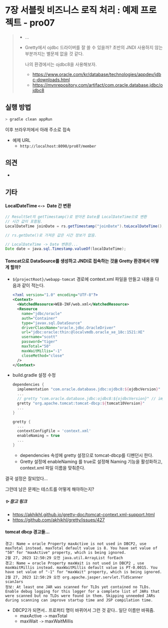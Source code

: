 # 7장 서블릿 비즈니스 로직 처리 : 예제 프로젝트 - pro07

> * ...
>
> * Gretty에서 ojdbc 드라이버를 잘 쓸 수 있을까? 초반의 JNDI 사용하지 않는 부분까지는 별문제 없을 것 같다.
>
>   나의 환경에서는 ojdbc8을 사용해보자.
>
>   * https://www.oracle.com/kr/database/technologies/appdev/jdbc-downloads.html
>   * https://mvnrepository.com/artifact/com.oracle.database.jdbc/ojdbc8
>
>   



## 실행 방법

```bash
> gradle clean appRun
```

이후 브라우저에서 아래 주소로 접속

* 예제 URL
  * `http://localhost:8090/pro07/member`





## 의견

* 



## 기타

#### LocalDateTime `<-> `Date 간 변환

```java
// ResultSet의 getTimestamp()로 받아온 Date를 LocalDateTime으로 변환
// 시간 값이 포함됨.
LocalDateTime joinDate = rs.getTimestamp("joinDate").toLocalDateTime(); 

// rs.getDate()로 가져온 값은 시간 정보가 없음.
```

```java
// LocalDateTime -> Date 변환은...
Date date = java.sql.Timestamp.valueOf(localDateTime);
```



#### Tomcat으로 DataSource를 생성하고 JNDI로 접속하는 것을 Gretty 환경에서 어떻게 할까?

* `${projectRoot}/webapp-tomcat` 경로에 context.xml 파일을 만들고 내용을 다음과 같이 적는다.

  ```xml
  <?xml version="1.0" encoding="UTF-8"?>
  <Context>
    <WatchedResource>WEB-INF/web.xml</WatchedResource>
    <Resource
      name="jdbc/oracle" 
      auth="Container" 
      type="javax.sql.DataSource" 
      driverClassName="oracle.jdbc.OracleDriver" 
      url="jdbc:oracle:thin:@localvmdb.oracle_xe_18c:1521:XE" 
      username="scott" 
      password="tiger"
      maxTotal="50"
      maxWaitMillis="-1"
      closeMethod="close" 
    />
  </Context>
  
  ```

* build.gradle 설정 수정

  ```groovy
  dependencies {
    implementation "com.oracle.database.jdbc:ojdbc8:${ojdbcVersion}"
    ...
    // gretty "com.oracle.database.jdbc:ojdbc8:${ojdbcVersion}" // implementation으로 있다면 필요없음
    gretty "org.apache.tomcat:tomcat-dbcp:${tomcat10Version}"
    ...
  }
  
  gretty {
    ...
    contextConfigFile = 'context.xml'
    enableNaming = true
    ...
  }
  
  ```

  * dependencies 속성에 gretty 설정으로 tomcat-dbcp를 디펜던시 한다.
  * Gretty 설정에 enableNaming 를 true로 설정해 Naming 기능을 활성화하고, context.xml 파일 이름을 맞춰준다.



결국 설정은 잘되었다... 

그런데 남은 문제는 테스트를 어떻게 해야하는지?



##### ✨ 참고 링크

* https://akhikhl.github.io/gretty-doc/tomcat-context.xml-support.html
* https://github.com/akhikhl/gretty/issues/427



#### tomcat dbcp 경고들...

```
경고: Name = oracle Property maxActive is not used in DBCP2, use maxTotal instead. maxTotal default value is 8. You have set value of "50" for "maxActive" property, which is being ignored.
2월 27, 2023 12:50:29 오전 java.util.ArrayList forEach
경고: Name = oracle Property maxWait is not used in DBCP2 , use maxWaitMillis instead. maxWaitMillis default value is PT-0.001S. You have set value of "-1" for "maxWait" property, which is being ignored.
2월 27, 2023 12:50:29 오전 org.apache.jasper.servlet.TldScanner scanJars
정보: At least one JAR was scanned for TLDs yet contained no TLDs. Enable debug logging for this logger for a complete list of JARs that were scanned but no TLDs were found in them. Skipping unneeded JARs during scanning can improve startup time and JSP compilation time.
```

* DBCP2가 되면서.. 프로퍼티 명이 바뀌어서 그런 것 같다.. 일단 이름만 바꿔줌.
  * maxActive `->` maxTotal
  * maxWait `->` maxWaitMillis 
